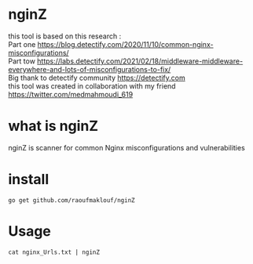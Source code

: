 # nginZ
this tool is based on this research : <br />
Part one https://blog.detectify.com/2020/11/10/common-nginx-misconfigurations/ <br />
Part tow https://labs.detectify.com/2021/02/18/middleware-middleware-everywhere-and-lots-of-misconfigurations-to-fix/<br />
Big thank to detectify community  https://detectify.com<br />
this tool was created in collaboration with my friend https://twitter.com/medmahmoudi_619 
# what is nginZ
nginZ is scanner for common Nginx misconfigurations and vulnerabilities
# install
`go get github.com/raoufmaklouf/nginZ`
# Usage
`cat nginx_Urls.txt | nginZ`
